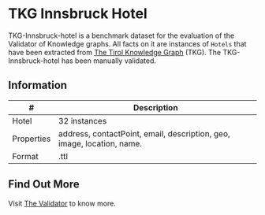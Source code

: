 # TKG Innsbruck Hotel
TKG-Innsbruck-hotel is a benchmark dataset for the evaluation of the Validator of Knowledge graphs. All facts on it are instances of `Hotels` that have been extracted from [The Tirol Knowledge Graph](http://graphdb.sti2.at/repositories/TirolGraph-Alpha) (TKG). The TKG-Innsbruck-hotel has been manually validated.

## Information

\# | Description
----------|---------
Hotel | 32 instances
Properties | address, contactPoint, email, description, geo, image, location, name.
Format | .ttl

## Find Out More
Visit [The Validator](https://github.com/AmarTauqeer/graph-validation) to know more.